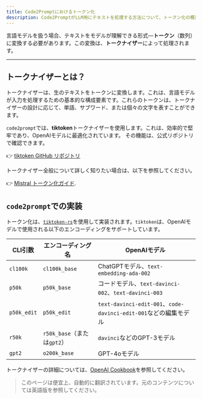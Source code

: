 ```yaml
---
title: Code2Promptにおけるトークン化
description: Code2PromptがLLM用にテキストを処理する方法について、トークン化の概要を学びます。
---
```


言語モデルを扱う場合、テキストをモデルが理解できる形式—**トークン**（数列）に変換する必要があります。この変換は、**トークナイザー**によって処理されます。

---

## トークナイザーとは？

トークナイザーは、生のテキストをトークンに変換します。これは、言語モデルが入力を処理するための基本的な構成要素です。これらのトークンは、トークナイザーの設計に応じて、単語、サブワード、または個々の文字を表すことができます。

`code2prompt`では、**tiktoken**トークナイザーを使用します。これは、効率的で堅牢であり、OpenAIモデルに最適化されています。
その機能は、公式リポジトリで確認できます。

👉 [tiktoken GitHub リポジトリ](https://github.com/openai/tiktoken)

トークナイザー全般について詳しく知りたい場合は、以下を参照してください。

👉 [Mistral トークン化ガイド](https://docs.mistral.ai/guides/tokenization/).

## `code2prompt`での実装

トークン化は、[`tiktoken-rs`](https://github.com/zurawiki/tiktoken-rs)を使用して実装されます。`tiktoken`は、OpenAIモデルで使用される以下のエンコーディングをサポートしています。

| CLI引数 | エンコーディング名 | OpenAIモデル |
| --- | --- | --- |
| `cl100k` | `cl100k_base` | ChatGPTモデル、`text-embedding-ada-002` |
| `p50k` | `p50k_base` | コードモデル、`text-davinci-002`、`text-davinci-003` |
| `p50k_edit` | `p50k_edit` | `text-davinci-edit-001`、`code-davinci-edit-001`などの編集モデル |
| `r50k` | `r50k_base`（または`gpt2`） | `davinci`などのGPT-3モデル |
| `gpt2` | `o200k_base` | GPT-4oモデル |

トークナイザーの詳細については、[OpenAI Cookbook](https://github.com/openai/openai-cookbook/blob/66b988407d8d13cad5060a881dc8c892141f2d5c/examples/How_to_count_tokens_with_tiktoken.ipynb)を参照してください。

> このページは便宜上、自動的に翻訳されています。元のコンテンツについては英語版を参照してください。
